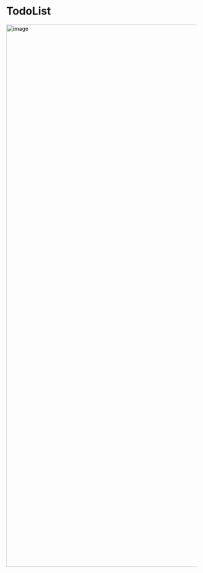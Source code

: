 # TodoList

<img width="1437" alt="image" src="https://github.com/Ricardo-Straub/TodoList/assets/108030615/3e157916-594e-433f-80f6-6933692cd6a8">
